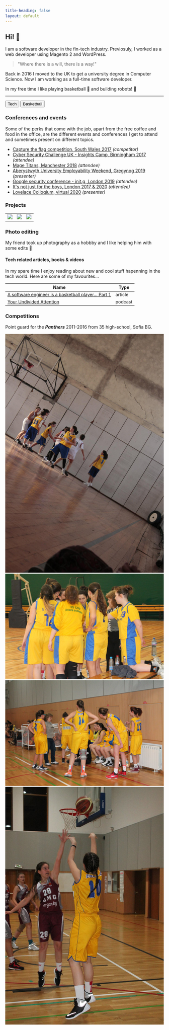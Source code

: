 ```yaml
---
title-heading: false
layout: default
---
```


<script src="https://code.jquery.com/jquery-3.2.1.min.js"></script>
<script type="text/javascript" src="assets/results.json"></script>

<link rel="stylesheet" type="text/css" href="https://cdn.datatables.net/1.10.23/css/jquery.dataTables.css">
<script type="text/javascript" charset="utf8" src="https://cdn.datatables.net/1.10.23/js/jquery.dataTables.js"></script>

<link rel="stylesheet" href="assets/css/magnific-popup.css">
<script src="assets/js/magnific-popup.js"></script>

<link rel="stylesheet" type="text/css" href="//cdn.jsdelivr.net/npm/slick-carousel@1.8.1/slick/slick.css"/>
<script type="text/javascript" src="//cdn.jsdelivr.net/npm/slick-carousel@1.8.1/slick/slick.min.js"></script>

<script src='assets/js/json.js'></script>

## Hi! 👋

I am a software developer in the fin-tech industry. Previosuly, I worked as a web developer using Magento 2 and WordPress.

> "Where there is a will, there is a way!"

Back in 2016 I moved to the UK to get a university degree in Computer Science. Now I am working as a full-time software developer.

In my free time I like playing basketball 🏀  and building robots!  🤖

* * *

<div class="tab">
    <button class="tablinks active" onclick="openPart(event, 'Tech')">Tech</button>
    <button class="tablinks" onclick="openPart(event, 'Basketball')">Basketball</button>
</div>

<!-- Tab content -->
<div id="Tech" class="tabcontent">
    <h3> Conferences and events </h3>
    <p> Some of the perks that come with the job, apart from the free coffee and food in the office, are the different events and conferences I get to attend and sometimes present on different topics. </p>
    <ul>
        <li><a href='https://www.facebook.com/events/241612012910533/'>Capture the flag competition, South Wales 2017</a><i> (competitor)</i></li>
        <li><a href='https://www.facebook.com/events/1553254768040973/'>Cyber Security Challenge UK - Insights Camp, Birmingham 2017</a><i> (attendee)</i></li>
        <li><a href='http://uk.magetitans.com/'>Mage Titans, Manchester 2018</a><i> (attendee)</i></li>
        <li><a href='https://www.aber.ac.uk/~dcswww/Dept/Teaching/Industrial_Placement/IY/Gregynog.html'>Aberystwyth University Employability Weekend, Gregynog 2019</a><i> (presenter)</i></li>
        <li><a href='https://joeraut.com/posts/init.g/'>Google security conference - init.g, London 2019</a><i> (attendee)</i></li>
        <li><a href='https://targetjobs.co.uk/events/its-not-just-for-the-boys'>It's not just for the boys, London 2017 & 2020</a><i> (attendee)</i></li>
        <li><a href='https://bcswomenlovelace.bcs.org/?page_id=286'>Lovelace Colloqium, virtual 2020</a><i> (presenter)</i></li>
    </ul>
    <h3> Projects </h3>
    <table>
        <tr class='multiple-items'>
            <td><a href='https://www.ashleyperrin.co.uk'><img src='https://joanatrashlieva.github.io/assets/work/ashleyperrin.co.uk.png'/></a></td>
            <td><a href='https://www.ape-ltd.co.uk'><img src='https://joanatrashlieva.github.io/assets/work/ape-ltd.co.uk.png'/></a></td>
            <td><a href='https://github.com/JoanaTrashlieva/robot-car'><img src='https://joanatrashlieva.github.io/assets/work/arduino-car.jpg'/></a></td>
        </tr>
    </table>
    <h3> Photo editing </h3>
    <p>My friend took up photography as a hobbby and I like helping him with some edits  👀  </p>
    <div class='instagram-carousel'></div>
    <h4> Tech related articles, books & videos </h4>
    <p> In my spare time I enjoy reading about new and cool stuff hapenning in the tech world. Here are some of my favourites... </p>
    <!-- article, book & video -->
    <div class='sources'>
        <table id="articles" class="display" >
            <thead>
                <tr>
                    <th>Name</th>
                    <th>Type</th>
                </tr>
            </thead>
            <tbody>
                <tr>
                    <td><a href="https://medium.com/@pkontogiannis/software-engineers-playing-basketball-fa50e460a800">A software engineer is a basketball player… Part 1</a></td>
                    <td>article</td>
                </tr>
                <tr>
                    <td><a href="https://www.humanetech.com/podcast">Your Undivided Attention</a></td>
                    <td>podcast</td>
                </tr>
            </tbody>
        </table>
    </div>
</div>

<div id="Basketball" class="tabcontent">
    <h3>Competitions</h3>
    <p>Point guard for the <b><i>Panthers</i></b> 2011-2016 from 35 high-school, Sofia BG.</p>
    <div class='bball-photos'>
        <a href="assets/bball/bball1.jpeg" class="image-link"><img src='assets/bball/bball1.jpeg' /></a>
        <a href="assets/bball/bball2.jpeg" class="image-link"><img src='assets/bball/bball2.jpeg' /></a>
        <a href="assets/bball/bball3.jpeg" class="image-link"><img src='assets/bball/bball3.jpeg' /></a>
        <a href="assets/bball/bball4.jpeg" class="image-link"><img src='assets/bball/bball4.jpeg' /></a>
    </div>
</div>
